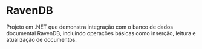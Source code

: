 # RavenDB
Projeto em .NET que demonstra integração com o banco de dados documental RavenDB, incluindo operações básicas como inserção, leitura e atualização de documentos.
